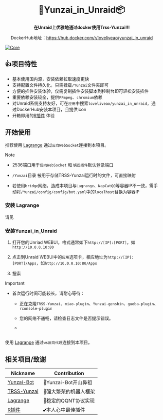 <div align="center">
  
# 🐋Yunzai_in_Unraid📦

**在Unraid上优雅地通过docker使用Trss-Yunzai!!!**

DockerHub地址：https://hub.docker.com/r/loveliveao/yunzai_in_unraid

</div>

[![Core](https://img.shields.io/badge/Lagrange-Core-blue)](#)


## 👍项目特性
- 基本使用国内源，安装依赖拉取速度更快
- 支持配置文件持久化，只需挂载`/Yunzai`文件夹即可
- 方便的插件安装体验，仅需复制插件安装脚本到控制台即可轻松安装插件
- 重要依赖安装较全，提供`FFmpeg`、`chromium`依赖
- 对Unraid系统支持友好，可在`应用`中搜索`loveliveao/yunzai_in_unraid`，通过DockerHub安装本项目，且提供icon
- 开箱即用的[R插件](https://github.com/zhiyu1998/rconsole-plugin) 体验


## 开始使用

推荐使用 [Lagrange](https://github.com/LagrangeDev/Lagrange.Core) 通过`反向WebSocket`连接到本项目。

> [!NOTE]
> 
> - 2536端口用于`反向WebSocket` 和 `锅巴插件`默认登录端口
>   
> - `/Yunzai`目录 被用于存储TRSS-Yunzai运行时的文件，可直接映射
>
> - 若使用`bridge`网络，造成本项目与`Lagrange`、`NapCatQQ`等容器IP不一致，需手动将`/Yunzai/config/config/bot.yaml`中的`localhost`替换为容器IP

### 安装 Lagrange
请见


### 安装Yunzai_in_Unraid

1. 打开您的Unriad WEBUI，格式通常如下`http://[IP]:[PORT]`，如`http://10.0.0.10:80`

2. 点击到Unraid WEBUI中的`应用`选项卡，相应地址为`http://[IP]:[PORT]/Apps`，如`http://10.0.0.10:80/Apps`

3. 搜索


> [!IMPORTANT]
>   
> - 首次运行时间可能较长，请耐心等待：
>
>   - 正在克隆`TRSS-Yunzai`、`miao-plugin`、`Yunzai-genshin`、`guoba-plugin`、`rconsole-plugin`
>
>   - 您的网络不通畅，请检查日志文件是否提示错误。
>   - 
```bash

```
使用 [Lagrange](https://github.com/LagrangeDev/Lagrange.Core) 通过`ws反向代理`连接到本项目。

## 相关项目/致谢

| Nickname | Contribution |
| -------- | ------------ |
| [Yunzai-Bot](https://gitee.com/le-niao/Yunzai-Bot)| 👑Yunzai-Bot开山鼻祖 |
| [TRSS-Yunzai](https://github.com/TimeRainStarSky/Yunzai) | 🤖强大繁荣的机器人框架 |
| [Lagrange](https://github.com/LagrangeDev/Lagrange.Core) | 🐧稳定的QQNT协议实现 |
| [R插件](https://github.com/zhiyu1998/rconsole-plugin) | 💕本人心中最佳插件 |
